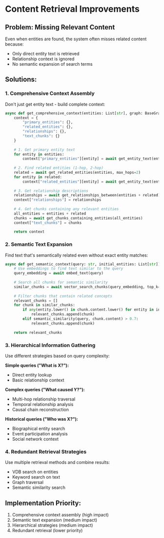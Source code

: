 # Content Retrieval Improvements

## Problem: Missing Relevant Content

Even when entities are found, the system often misses related content because:
- Only direct entity text is retrieved
- Relationship context is ignored
- No semantic expansion of search terms

## Solutions:

### 1. Comprehensive Context Assembly
Don't just get entity text - build complete context:

```python
async def get_comprehensive_context(entities: List[str], graph: BaseGraph) -> Dict[str, Any]:
    context = {
        "primary_entities": {},
        "related_entities": {},
        "relationships": {},
        "text_chunks": {}
    }
    
    # 1. Get primary entity text
    for entity in entities:
        context["primary_entities"][entity] = await get_entity_text(entity)
    
    # 2. Find related entities (1-hop, 2-hop)
    related = await get_related_entities(entities, max_hops=2)
    for entity in related:
        context["related_entities"][entity] = await get_entity_text(entity)
    
    # 3. Get relationship descriptions
    relationships = await get_relationships_between(entities + related)
    context["relationships"] = relationships
    
    # 4. Get chunks containing any relevant entities
    all_entities = entities + related
    chunks = await get_chunks_containing_entities(all_entities)
    context["text_chunks"] = chunks
    
    return context
```

### 2. Semantic Text Expansion
Find text that's semantically related even without exact entity matches:

```python
async def get_semantic_context(query: str, initial_entities: List[str]) -> List[str]:
    # Use embeddings to find text similar to the query
    query_embedding = await embed_text(query)
    
    # Search all chunks for semantic similarity
    similar_chunks = await vector_search_chunks(query_embedding, top_k=10)
    
    # Filter chunks that contain related concepts
    relevant_chunks = []
    for chunk in similar_chunks:
        if any(entity.lower() in chunk.content.lower() for entity in initial_entities):
            relevant_chunks.append(chunk)
        elif semantic_similarity(query, chunk.content) > 0.7:
            relevant_chunks.append(chunk)
    
    return relevant_chunks
```

### 3. Hierarchical Information Gathering
Use different strategies based on query complexity:

**Simple queries ("What is X?"):**
- Direct entity lookup
- Basic relationship context

**Complex queries ("What caused Y?"):**
- Multi-hop relationship traversal
- Temporal relationship analysis
- Causal chain reconstruction

**Historical queries ("Who was X?"):**
- Biographical entity search
- Event participation analysis
- Social network context

### 4. Redundant Retrieval Strategies
Use multiple retrieval methods and combine results:
- VDB search on entities
- Keyword search on text
- Graph traversal
- Semantic similarity search

## Implementation Priority:
1. Comprehensive context assembly (high impact)
2. Semantic text expansion (medium impact)
3. Hierarchical strategies (medium impact)
4. Redundant retrieval (lower priority)